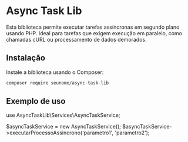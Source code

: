 # Async Task Lib

Esta biblioteca permite executar tarefas assíncronas em segundo plano usando PHP. Ideal para tarefas que exigem execução em paralelo, como chamadas cURL ou processamento de dados demorados.

## Instalação

Instale a biblioteca usando o Composer:

```bash
composer require seunome/async-task-lib
```
 ## Exemplo de uso
 use AsyncTaskLib\Services\AsyncTaskService;
 
 $asyncTaskService = new AsyncTaskService();
 $asyncTaskService->executarProcessoAssincrono('parametro1', 'parametro2');
